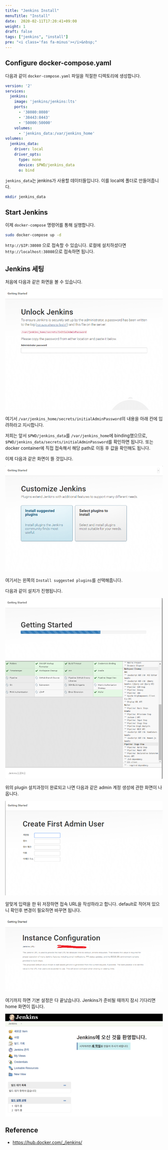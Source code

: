 ```yaml
---
title: "Jenkins Install"
menuTitle: "Install"
date:  2020-02-11T17:20:41+09:00
weight: 1
draft: false
tags: ["jenkins", "install"]
pre: "<i class='fas fa-minus'></i>&nbsp;"
---
```


## Configure docker-compose.yaml

다음과 같이 `docker-compose.yaml` 파일을 적절한 디렉토리에 생성합니다.

```yaml
version: '2'
services:
  jenkins:
    image: 'jenkins/jenkins:lts'
    ports:
      - '38080:8080'
      - '38443:8443'
      - '50000:50000'
    volumes:
      - 'jenkins_data:/var/jenkins_home'
volumes:
  jenkins_data:
    driver: local
    driver_opts:
      type: none
      device: $PWD/jenkins_data
      o: bind
```

`jenkins_data`는 jenkins가 사용할 데이터들입니다.
이를 local에 폴더로 만들어줍니다.

```bash
mkdir jenkins_data
```

## Start Jenkins

이제 `docker-compose` 명령어를 통해 실행합니다.

```bash
sudo docker-compose up -d
```

`http://$IP:38080` 으로 접속할 수 있습니다.
로컬에 설치하셨다면 `http://localhost:38080`으로 접속하면 됩니다.

## Jenkins 세팅

처음에 다음과 같은 화면을 볼 수 있습니다.

![Jenkins-start](/images/Jenkins/Jenkins-start.png)

여기서 `/var/jenkins_home/secrets/initialAdminPassword`의 내용을 아래 칸에 입려하라고 지시합니다.

저희는 앞서 `$PWD/jenkins_data`를 `/var/jenkins_home`에 binding했으므로, `$PWD/jenkins_data/secrets/initialAdminPassword`를 확인하면 됩니다.
또는 docker container에 직접 접속해서 해당 path로 이동 후 값을 확인해도 됩니다.

이제 다음과 같은 화면이 뜰 것입니다.

![Jenkins-plugin-install](/images/Jenkins/Jenkins-plugin-install.png)

여기서는 왼쪽의 `Install suggested plugins`를 선택해줍니다.

다음과 같이 설치가 진행됩니다.

![Jenkins-plugin-installing](/images/Jenkins/Jenkins-plugin-installing.png)

위의 plugin 설치과정이 완료되고 나면 다음과 같은 admin 계정 생성에 관한 화면이 나옵니다.

![Jenkins-admin-user](/images/Jenkins/Jenkins-admin-user.png)

알맞게 입력을 한 뒤 저장하면 접속 URL을 작성하라고 합니다.
default로 적어져 있으니 확인후 변경이 필요하면 바꾸면 됩니다.

![Jenkins-address](/images/Jenkins/Jenkins-address.png)

여기까지 하면 기본 설정은 다 끝났습니다.
Jenkins가 준비될 때까지 잠시 기다리면 home 화면이 뜹니다.

![Jenkins-home](/images/Jenkins/Jenkins-home.png)

## Reference

* <https://hub.docker.com/_/jenkins/>
